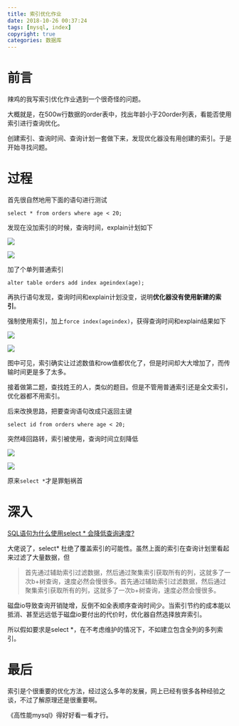 ```yaml
---
title: 索引优化作业
date: 2018-10-26 00:37:24
tags: [mysql, index]
copyright: true
categories: 数据库
---
```


# 前言

辣鸡的我写索引优化作业遇到一个很奇怪的问题。

大概就是，在500w行数据的order表中，找出年龄小于20order列表，看能否使用索引进行查询优化。

创建索引、查询时间、查询计划一套做下来，发现优化器没有用创建的索引。于是开始寻找问题。

# 过程

首先很自然地用下面的语句进行测试

```mysql
select * from orders where age < 20; 
```

发现在没加索引的时候，查询时间，explain计划如下

![](/home/songzi/文档/数据库开发技术/aa/test/无索引_time.PNG)

![](/home/songzi/文档/数据库开发技术/aa/test/无索引_explain.PNG)

加了个单列普通索引

```mysql
alter table orders add index ageindex(age);
```

再执行语句发现，查询时间和explain计划没变，说明**优化器没有使用新建的索引**。

强制使用索引，加上`force index(ageindex)`，获得查询时间和explain结果如下

![](/home/songzi/文档/数据库开发技术/aa/test/单列索引_force_time.PNG)

![](/home/songzi/文档/数据库开发技术/aa/test/单列索引_force_explain.PNG)

图中可见，索引确实让过滤数值和row值都优化了，但是时间却大大增加了，而传输时间更是多了太多。

接着做第二题，查找姓王的人，类似的题目。但是不管用普通索引还是全文索引，优化器都不用索引。

后来改换思路，把要查询语句改成只返回主键

```mysql
select id from orders where age < 20;
```

突然峰回路转，索引被使用，查询时间立刻降低

![](/home/songzi/文档/数据库开发技术/aa/1_after.PNG)

![](/home/songzi/文档/数据库开发技术/aa/1_index_after.PNG)



原来`select *`才是罪魁祸首



# 深入

[SQL语句为什么使用select * 会降低查询速度?](https://www.zhihu.com/topic/19617529)

大佬说了，select* 杜绝了覆盖索引的可能性。虽然上面的索引在查询计划里看起来过滤了大量数据，但

>首先通过辅助索引过滤数据，然后通过聚集索引获取所有的列，这就多了一次b+树查询，速度必然会慢很多。首先通过辅助索引过滤数据，然后通过聚集索引获取所有的列，这就多了一次b+树查询，速度必然会慢很多。

磁盘io导致查询开销陡增，反倒不如全表顺序查询时间少。当索引节约的成本能以抵消、甚至远远低于磁盘io要付出的代价时，优化器自然选择放弃索引。

所以假如要求是select *，在不考虑维护的情况下，不如建立包含全列的多列索引。



# 最后

索引是个很重要的优化方法，经过这么多年的发展，网上已经有很多各种经验之谈，不过了解原理还是很重要啊。

《高性能mysql》得好好看一看才行。

